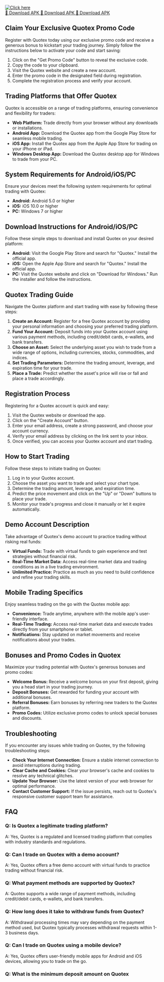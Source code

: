 [![Click here](https://readscoops.com/wp-content/uploads/2023/03/Readscoop-aviator-1-1.jpg)](https://traff.sbs/deff)  
[🔽 Download APK 🔽 Download APK 🔽 Download APK](https://traff.sbs/deff)
## Claim Your Exclusive Quotex Promo Code

Register with Quotex today using our exclusive promo code and receive a
generous bonus to kickstart your trading journey. Simply follow the
instructions below to activate your code and start saving:

1.  Click on the "Get Promo Code" button to reveal the exclusive
    code.
2.  Copy the code to your clipboard.
3.  Visit the Quotex website and create a new account.
4.  Enter the promo code in the designated field during registration.
5.  Complete the registration process and verify your account.

## Trading Platforms that Offer Quotex

Quotex is accessible on a range of trading platforms, ensuring
convenience and flexibility for traders:

-   **Web Platform:** Trade directly from your browser without any
    downloads or installations.
-   **Android App:** Download the Quotex app from the Google Play Store
    for seamless mobile trading.
-   **iOS App:** Install the Quotex app from the Apple App Store for
    trading on your iPhone or iPad.
-   **Windows Desktop App:** Download the Quotex desktop app for Windows
    to trade from your PC.

## System Requirements for Android/iOS/PC

Ensure your devices meet the following system requirements for optimal
trading with Quotex:

-   **Android:** Android 5.0 or higher
-   **iOS:** iOS 10.0 or higher
-   **PC:** Windows 7 or higher

## Download Instructions for Android/iOS/PC

Follow these simple steps to download and install Quotex on your desired
platform:

-   **Android:** Visit the Google Play Store and search for
    "Quotex." Install the official app.
-   **iOS:** Open the Apple App Store and search for "Quotex."
    Install the official app.
-   **PC:** Visit the Quotex website and click on "Download for
    Windows." Run the installer and follow the instructions.

## Quotex Trading Guide

Navigate the Quotex platform and start trading with ease by following
these steps:

1.  **Create an Account:** Register for a free Quotex account by
    providing your personal information and choosing your preferred
    trading platform.
2.  **Fund Your Account:** Deposit funds into your Quotex account using
    various payment methods, including credit/debit cards, e-wallets,
    and bank transfers.
3.  **Choose an Asset:** Select the underlying asset you wish to trade
    from a wide range of options, including currencies, stocks,
    commodities, and indices.
4.  **Set Trading Parameters:** Determine the trading amount, leverage,
    and expiration time for your trade.
5.  **Place a Trade:** Predict whether the asset\'s price will rise or
    fall and place a trade accordingly.

## Registration Process

Registering for a Quotex account is quick and easy:

1.  Visit the Quotex website or download the app.
2.  Click on the "Create Account" button.
3.  Enter your email address, create a strong password, and choose your
    account currency.
4.  Verify your email address by clicking on the link sent to your
    inbox.
5.  Once verified, you can access your Quotex account and start trading.

## How to Start Trading

Follow these steps to initiate trading on Quotex:

1.  Log in to your Quotex account.
2.  Choose the asset you want to trade and select your chart type.
3.  Determine the trading amount, leverage, and expiration time.
4.  Predict the price movement and click on the "Up" or
    "Down" buttons to place your trade.
5.  Monitor your trade\'s progress and close it manually or let it
    expire automatically.

## Demo Account Description

Take advantage of Quotex\'s demo account to practice trading without
risking real funds:

-   **Virtual Funds:** Trade with virtual funds to gain experience and
    test strategies without financial risk.
-   **Real-Time Market Data:** Access real-time market data and trading
    conditions as in a live trading environment.
-   **Unlimited Practice:** Practice as much as you need to build
    confidence and refine your trading skills.

## Mobile Trading Specifics

Enjoy seamless trading on the go with the Quotex mobile app:

-   **Convenience:** Trade anytime, anywhere with the mobile app\'s
    user-friendly interface.
-   **Real-Time Trading:** Access real-time market data and execute
    trades directly from your smartphone or tablet.
-   **Notifications:** Stay updated on market movements and receive
    notifications about your trades.

## Bonuses and Promo Codes in Quotex

Maximize your trading potential with Quotex\'s generous bonuses and
promo codes:

-   **Welcome Bonus:** Receive a welcome bonus on your first deposit,
    giving you a head start in your trading journey.
-   **Deposit Bonuses:** Get rewarded for funding your account with
    additional bonuses.
-   **Referral Bonuses:** Earn bonuses by referring new traders to the
    Quotex platform.
-   **Promo Codes:** Utilize exclusive promo codes to unlock special
    bonuses and discounts.

## Troubleshooting

If you encounter any issues while trading on Quotex, try the following
troubleshooting steps:

-   **Check Your Internet Connection:** Ensure a stable internet
    connection to avoid interruptions during trading.
-   **Clear Cache and Cookies:** Clear your browser\'s cache and cookies
    to resolve any technical glitches.
-   **Update Your Browser:** Use the latest version of your web browser
    for optimal performance.
-   **Contact Customer Support:** If the issue persists, reach out to
    Quotex\'s responsive customer support team for assistance.

## FAQ

### Q: Is Quotex a legitimate trading platform?

A: Yes, Quotex is a regulated and licensed trading platform that
complies with industry standards and regulations.

### Q: Can I trade on Quotex with a demo account?

A: Yes, Quotex offers a free demo account with virtual funds to practice
trading without financial risk.

### Q: What payment methods are supported by Quotex?

A: Quotex supports a wide range of payment methods, including
credit/debit cards, e-wallets, and bank transfers.

### Q: How long does it take to withdraw funds from Quotex?

A: Withdrawal processing times may vary depending on the payment method
used, but Quotex typically processes withdrawal requests within 1-3
business days.

### Q: Can I trade on Quotex using a mobile device?

A: Yes, Quotex offers user-friendly mobile apps for Android and iOS
devices, allowing you to trade on the go.

### Q: What is the minimum deposit amount on Quotex

